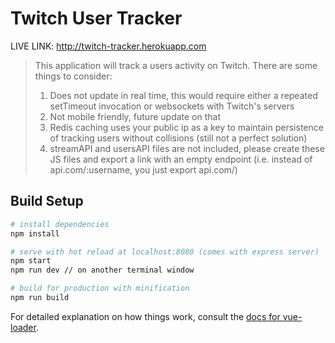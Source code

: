 # Twitch User Tracker
LIVE LINK: http://twitch-tracker.herokuapp.com

> This application will track a users activity on Twitch. There are some things to consider:
> 1) Does not update in real time, this would require either a repeated setTimeout invocation or websockets with Twitch's servers
> 2) Not mobile friendly, future update on that
> 3) Redis caching uses your public ip as a key to maintain persistence of tracking users without collisions (still not a perfect solution)
> 4) streamAPI and usersAPI files are not included, please create these JS files and export a link with an empty endpoint  (i.e. instead of api.com/:username, you just export api.com/)
## Build Setup

``` bash
# install dependencies
npm install

# serve with hot reload at localhost:8080 (comes with express server)
npm start 
npm run dev // on another terminal window

# build for production with minification
npm run build
```

For detailed explanation on how things work, consult the [docs for vue-loader](http://vuejs.github.io/vue-loader).
